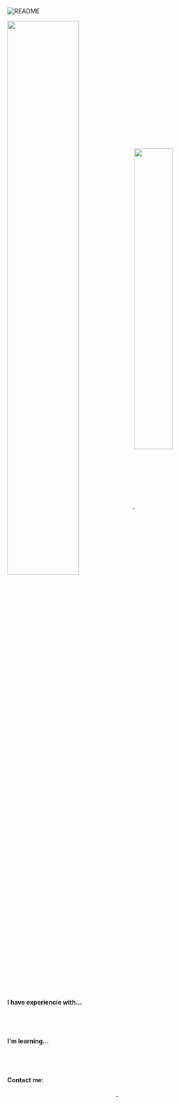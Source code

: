 <h1 align="center">
	<a href="https://git.io/typing-svg">
		<img src="https://readme-typing-svg.herokuapp.com/?lines=Heeey!+I'm+Carrichi.+👋;I'm+a+Mexa+developer.+🇲🇽&center=true&vCenter=true&size=40&duration=4300&font=Oleo+Script&color=C4DDFFFF" alt="">
	</a>
</h1>

![README](https://user-images.githubusercontent.com/54015671/128989231-1ee02c43-429e-4f23-abe3-0ddd741e34f9.png)

<a href="http://github-readme-streak-stats.herokuapp.com/demo/">
	<img width="57%" align="center" src="https://github-readme-streak-stats.herokuapp.com/?user=carrichi&theme=material-palenight&border=61dafb&hide_border=true" alt="">
</a>
<a href="https://github.com/anuraghazra/github-readme-stats">
  <img width="42%" align="center" src="https://github-readme-stats.vercel.app/api/top-langs/?username=carrichi&layout=compact&theme=material-palenight&border_color=a2cbf1&hide_border=true" />
</a>

<br>

<b>I have experiencie with...</b>
<div align="center" style="padding-top: 10px;">
<img src="https://img.shields.io/badge/JavaScript-323330?style=for-the-badge&logo=javascript&logoColor=F7DF1E" alt="">
<img src="https://img.shields.io/badge/HTML5-E34F26?style=for-the-badge&logo=html5&logoColor=white" alt="">
<img src="https://img.shields.io/badge/CSS3-1572B6?style=for-the-badge&logo=css3&logoColor=white" alt="">
<img src="https://img.shields.io/badge/Linux-FCC624?style=for-the-badge&logo=linux&logoColor=black" alt="">
<img src="https://img.shields.io/badge/Notion-000000?style=for-the-badge&logo=notion&logoColor=white" alt="">
<img src="https://img.shields.io/badge/Python-FFD43B?style=for-the-badge&logo=python&logoColor=blue" alt="">
<img src="https://img.shields.io/badge/json-5E5C5C?style=for-the-badge&logo=json&logoColor=white" alt="">
<img src="https://img.shields.io/badge/MySQL-005C84?style=for-the-badge&logo=mysql&logoColor=white" alt="">
<img src="https://img.shields.io/badge/PostgreSQL-316192?style=for-the-badge&logo=postgresql&logoColor=white" alt="">
<img src="https://img.shields.io/badge/Docker-2CA5E0?style=for-the-badge&logo=docker&logoColor=white" alt="">
<img src="https://img.shields.io/badge/jQuery-0769AD?style=for-the-badge&logo=jquery&logoColor=white" alt="">
<img src="https://img.shields.io/badge/Django-092E20?style=for-the-badge&logo=django&logoColor=white" alt="">
<img src="https://img.shields.io/badge/json%20web%20tokens-323330?style=for-the-badge&logo=json-web-tokens&logoColor=pink" alt="">
<img src="https://img.shields.io/badge/Figma-F24E1E?style=for-the-badge&logo=figma&logoColor=white" alt="">
</div>
<br>

<b>I'm learning...</b>

<div align="center" style="padding-top: 10px;">
<img src="https://img.shields.io/badge/React-20232A?style=for-the-badge&logo=react&logoColor=61DAFB" alt="">
<img src="https://img.shields.io/badge/Next.js-000?logo=nextdotjs&logoColor=fff&style=for-the-badge" alt="">
<img src="https://img.shields.io/badge/TypeScript-007ACC?style=for-the-badge&logo=typescript&logoColor=white" alt="">
<img src="https://img.shields.io/badge/Tailwind_CSS-38B2AC?style=for-the-badge&logo=tailwind-css&logoColor=white" alt="">
<img src="https://img.shields.io/badge/Jest-323330?style=for-the-badge&logo=Jest&logoColor=white" alt="">
<img src="https://img.shields.io/badge/Nginx-009639?style=for-the-badge&logo=nginx&logoColor=white" alt="">
<img src="https://img.shields.io/badge/Google_Cloud-4285F4?style=for-the-badge&logo=google-cloud&logoColor=white" alt="">
</div>
<br>

<b>Contact me:</b>
<div align="center">
<a href="https://www.linkedin.com/in/carrichi/" target="_blank">
<img src="https://img.shields.io/badge/LinkedIn-0077B5?style=for-the-badge&logo=linkedin&logoColor=white" alt="">
</a>
<a href="mailto:roberto@carrichi.com" target="_blank">
<img src="https://img.shields.io/badge/Gmail-D14836?style=for-the-badge&logo=gmail&logoColor=white" alt="">
</a>
</div>


<!-- Badges availables on: https://github.com/Envoy-VC/awesome-badges -->
